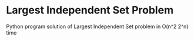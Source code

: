# Largest Independent Set Problem 

Python program solution of Largest Independent Set problem in O(n^2 2^n) time
